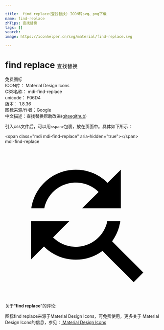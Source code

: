 ```yaml
---

title:  find replace(查找替换) ICON转svg、png下载
name: find-replace
zhTips: 查找替换
tags: []
search: 
image: https://iconhelper.cn/svg/material/find-replace.svg

---
```


# find replace  <small style="font-size: 60%;font-weight: 100">查找替换</small>


<div class="detail-page">
<p>
<span><span class="badge-success badge">免费图标</span> </span>
<br/>
<span>
ICON库：
<span class="badge-secondary badge">Material Design Icons</span> 
</span>
<br/>
<span>
CSS名称：
<span class="badge-secondary badge">mdi-find-replace</span> 
</span>
<br/>
<span>
unicode：
<span class="badge-secondary badge">F06D4</span> 
<copy-btn content='F06D4' btn-title=""></copy-btn>
<copy-btn :content='String.fromCodePoint(parseInt("F06D4", 16))' btn-title="复制U"></copy-btn>
</span>
<br/>
<span>
版本：
<span class="badge-secondary badge">1.8.36</span> 
</span>
<br/>
<span>图标来源/作者：<span class="badge-light badge">Google</span></span> 
<br/>
<span class="zh-detail">中文描述：<span class="badge-primary badge">查找替换</span><span class="help-link"><span>帮助改进</span>(<a href="https://gitee.com/liuwave/icon-helper/edit/master/json/material/find-replace.json" target="_blank" rel="noopener noreferrer">gitee</a><a href="https://github.com/liuwave/icon-helper/edit/master/json/material/find-replace.json" target="_blank" rel="noopener noreferrer">github</a></span>)</span><br/>
</p>
</div>
<div class="alert alert-dark">
  <i class="mdi mdi-find-replace mdi-48px"></i>
  <i class="mdi mdi-find-replace mdi-36px"></i>
  <i class="mdi mdi-find-replace mdi-24px"></i>
  <i class="mdi mdi-find-replace mdi-18px"></i>
</div>
<div>
  <p>引入css文件后，可以用<code>&lt;span&gt;</code>包裹，放在页面中。具体如下所示：    
  </p>
  <div class="alert alert-primary" style="font-size: 14px">
    &lt;span class="mdi mdi-find-replace" aria-hidden="true"&gt;&lt;/span&gt;
    <copy-btn content='<span class="mdi mdi-find-replace" aria-hidden="true"></span>'></copy-btn>
  </div>
  <div class="alert alert-secondary">
    <i class="mdi mdi-find-replace"
    style="font-size: 24px"
    aria-hidden="true"></i> mdi-find-replace
    <copy-btn content="mdi-find-replace" btn-title="复制图标名称"></copy-btn>
  </div>
</div>
<div id="svg" class="svg-wrap">
<svg xmlns="http://www.w3.org/2000/svg" viewBox="0 0 24 24"><path d="M11,6C12.38,6 13.63,6.56 14.54,7.46L12,10H18V4L15.95,6.05C14.68,4.78 12.93,4 11,4C7.47,4 4.57,6.61 4.08,10H6.1C6.56,7.72 8.58,6 11,6M16.64,15.14C17.3,14.24 17.76,13.17 17.92,12H15.9C15.44,14.28 13.42,16 11,16C9.62,16 8.37,15.44 7.46,14.54L10,12H4V18L6.05,15.95C7.32,17.22 9.07,18 11,18C12.55,18 14,17.5 15.14,16.64L20,21.5L21.5,20L16.64,15.14Z" /></svg>
</div>
<detail full-name='mdi-find-replace'></detail>
<div class="icon-detail__container">
<p>关于“<b>find replace</b>”的评论:</p>
</div>
<Vssue title="关于“find replace”的评论" />    
<div><p>图标find replace来源于Material Design Icons，可免费使用，更多关于 Material Design Icons的信息，参见：<a target="_blank" href="https://iconhelper.cn/material.html"> Material Design Icons</a>
</p></div>
